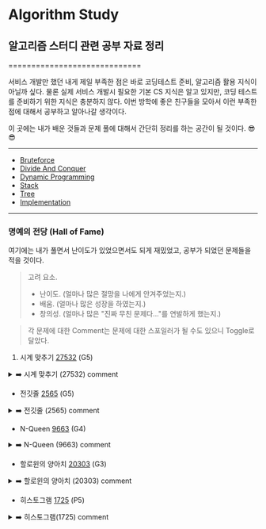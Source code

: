 # Algorithm Study
## 알고리즘 스터디 관련 공부 자료 정리

=============================

  서비스 개발만 했던 내게 제일 부족한 점은 바로 코딩테스트 준비, 알고리즘 활용 지식이 아닐까 싶다.
  물론 실제 서비스 개발시 필요한 기본 CS 지식은 알고 있지만, 코딩 테스트를 준비하기 위한 지식은 충분하지 않다.
  이번 방학에 좋은 친구들을 모아서 이런 부족한 점에 대해서 공부하고 알아나갈 생각이다. 
  
  이 곳에는 내가 배운 것들과 문제 풀에 대해서 간단히 정리를 하는 공간이 될 것이다. 😎😎
  
-----------------------------
- [Bruteforce](https://github.com/KyumKyum/Algorithm_Study/tree/main/Bruteforce)
- [Divide And Conquer](https://github.com/KyumKyum/Algorithm_Study/tree/main/DivideAndConquer)
- [Dynamic Programming](https://github.com/KyumKyum/Algorithm_Study/tree/main/DP)
- [Stack](https://github.com/KyumKyum/Algorithm_Study/tree/main/Stack)
- [Tree](https://github.com/KyumKyum/Algorithm_Study/tree/main/Tree)
- [Implementation](https://github.com/KyumKyum/Algorithm_Study/tree/main/Implementation)

-----------------------------
### 명예의 전당 (Hall of Fame)
여기에는 내가 풀면서 난이도가 있었으면서도 되게 재밌었고, 공부가 되었던 문제들을 적을 것이다. 
> 고려 요소.
>  - 난이도. (얼마나 많은 절망을 나에게 안겨주었는지.)
>  - 배움. (얼마나 많은 성장을 하였는지.)
>  - 창의성. (얼마나 많은 "진짜 무친 문제다..."를 연발하게 했는지.)


> 각 문제에 대한 Comment는 문제에 대한 스포일러가 될 수도 있으니 Toggle로 달았다.


1. 시계 맞추기 [27532](https://www.acmicpc.net/problem/27532) (G5)
<details>
<summary>➡️ 시계 맞추기 (27532) comment</summary>
나에게 있어 Bruteforce의 새로운 시야를 갖게 해 준 문제. Backtracking이 없이는 BF는 쉬운 문제 아니냐고 자만하던 나에게 철퇴를 때렸던 문제...ㅋㅋ
</details>

- 전깃줄 [2565](https://www.acmicpc.net/problem/2565) (G5)
<details>
<summary>➡️ 전깃줄 (2565) comment</summary>
이걸 진짜 LIS로 풀 수 있을 거라고는 전혀 생각을 못했다... 3시간 고민하고 결국 풀이를 찾아봤는데, LIS로 푸는거 봤을 때 머리가 얼얼하더라ㅋㅋ
</details>

- N-Queen [9663](https://www.acmicpc.net/problem/9663) (G4)
<details>
<summary>➡️ N-Queen (9663) comment</summary>
대각선 이동을 1차원 배열에 기록하여 푼다라는 접근은 너무 새로웠다. 여기서 내가 정말 마음에 와 닿았던 코멘트: "산으로 가고 있다면 아이디어를 다시 생각해보아요"ㅋㅋㅋ
</details>

- 할로윈의 양아치 [20303](https://www.acmicpc.net/problem/20303) (G3)
<details>
<summary>➡️ 할로윈의 양아치 (20303) comment</summary>
내가 계속 헷갈리던 Knapsack 관련 문제를 완전히 이해시켜준 고마운 문제. 그리고 문제를 푼 후에 solved.ac에서 정말 웃겼던 댓글: "친구들을 분리 집합으로 감싼 다음 어른들 몰래 배낭에 넣어버리는 양아치 스브러스의 이야기"
ㅋㅋㅋㅋㅋㅋㅋㅋㅋ 근데 정말 이렇게 풀었다!
</details>

- 히스토그램 [1725](https://www.acmicpc.net/problem/1725) (P5)
<details>
<summary>➡️ 히스토그램(1725) comment</summary>
Divide & Conquer를 극한을 활용하여 푼 문제. 난 이 문제를 이미 "알고리즘 문제 해결 전략"에서 공부를 한 상태였었어서 수월했다. 나중에 다른 P 수준 문제 풀면 바뀔수도 있다.
</details>